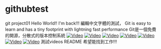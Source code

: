 # githubtest
 git project01
Hello World!! I'm back!!!
編輯中文字體的測試，
Git is easy to learn and has a tiny footprint with lightning fast performance
Git是一個免費的開源，分散式的版本控制系統
[![Video](https://img.youtube.com/vi/5-5T--cvZfI/0.jpg)](https://www.youtube.com/watch?v=5-5T--cvZfI)
[![Video](https://img.youtube.com/vi/f5DqHQyXlp0/0.jpg)](https://www.youtube.com/watch?v=f5DqHQyXlp0)
[![Video](https://img.youtube.com/vi/libTUToiLEU/0.jpg)](https://www.youtube.com/watch?v=libTUToiLEU)
[![Video](https://img.youtube.com/vi/ZjnkpY1t_nI/0.jpg)](https://www.youtube.com/watch?v=ZjnkpY1t_nI)
[![Video](https://img.youtube.com/vi/d7nqmO_Qt-Q/0.jpg)](https://www.youtube.com/watch?v=d7nqmO_Qt-Q)
[![Video](https://img.youtube.com/vi/WY1yRyBP8Sw/0.jpg)](https://www.youtube.com/watch?v=WY1yRyBP8Sw)
[![Video](https://img.youtube.com/vi/Bn7lzjEhkxY/0.jpg)](https://www.youtube.com/watch?v=Bn7lzjEhkxY)
測試videos README 希望能找到工作!!!
